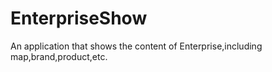 EnterpriseShow
==============

An application that shows the content of Enterprise,including map,brand,product,etc.
